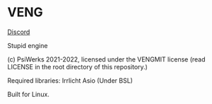 # VENG
[Discord](https://discord.gg/xeEE4pDDYW)

Stupid engine

(c) PsiWerks 2021-2022, licensed under the VENGMIT license (read LICENSE in the root directory of this repository.)

Required libraries:
    Irrlicht
    Asio (Under BSL)

Built for Linux.